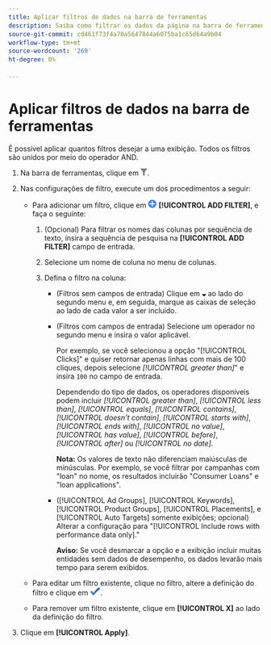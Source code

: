 ```yaml
---
title: Aplicar filtros de dados na barra de ferramentas
description: Saiba como filtrar os dados da página na barra de ferramentas.
source-git-commit: cd461f73f4a70a5647844a6075ba1c65d64a9b04
workflow-type: tm+mt
source-wordcount: '269'
ht-degree: 0%

---
```


# Aplicar filtros de dados na barra de ferramentas

É possível aplicar quantos filtros desejar a uma exibição. Todos os filtros são unidos por meio do operador AND.

1. Na barra de ferramentas, clique em ![Filtro](/help/search-social-commerce/assets/filter.png "Filtro").

1. Nas configurações de filtro, execute um dos procedimentos a seguir:

   * Para adicionar um filtro, clique em ![Adicionar filtro](/help/search-social-commerce/assets/add.png "Adicionar filtro") **[!UICONTROL ADD FILTER]**, e faça o seguinte:

      1. (Opcional) Para filtrar os nomes das colunas por sequência de texto, insira a sequência de pesquisa na **[!UICONTROL ADD FILTER]** campo de entrada.

      1. Selecione um nome de coluna no menu de colunas.

      1. Defina o filtro na coluna:

         * (Filtros sem campos de entrada) Clique em ![Seta para baixo](/help/search-social-commerce/assets/arrow-down-expand.png "Seta para baixo") ao lado do segundo menu e, em seguida, marque as caixas de seleção ao lado de cada valor a ser incluído.

         * (Filtros com campos de entrada) Selecione um operador no segundo menu e insira o valor aplicável.

            Por exemplo, se você selecionou a opção &quot;[!UICONTROL Clicks]&quot; e quiser retornar apenas linhas com mais de 100 cliques, depois selecione *[!UICONTROL greater than]*&quot; e insira `100` no campo de entrada.

            Dependendo do tipo de dados, os operadores disponíveis podem incluir *[!UICONTROL greater than]*, *[!UICONTROL less than]*, *[!UICONTROL equals]*, *[!UICONTROL contains]*, *[!UICONTROL doesn't contain]*, *[!UICONTROL starts with]*, *[!UICONTROL ends with]*, *[!UICONTROL no value]*, *[!UICONTROL has value]*, *[!UICONTROL before]*, *[!UICONTROL after]* ou *[!UICONTROL no date].*

            **Nota:** Os valores de texto não diferenciam maiúsculas de minúsculas. Por exemplo, se você filtrar por campanhas com &quot;loan&quot; no nome, os resultados incluirão &quot;Consumer Loans&quot; e &quot;loan applications&quot;.

         * ([!UICONTROL Ad Groups], [!UICONTROL Keywords], [!UICONTROL Product Groups], [!UICONTROL Placements], e [!UICONTROL Auto Targets] somente exibições; opcional) Alterar a configuração para &quot;[!UICONTROL Include rows with performance data only].&quot;

            **Aviso:** Se você desmarcar a opção e a exibição incluir muitas entidades sem dados de desempenho, os dados levarão mais tempo para serem exibidos.
   * Para editar um filtro existente, clique no filtro, altere a definição do filtro e clique em ![Atualizar filtro](/help/search-social-commerce/assets/select.png "Atualizar filtro").

   * Para remover um filtro existente, clique em **[!UICONTROL X]** ao lado da definição do filtro.


1. Clique em **[!UICONTROL Apply]**.
